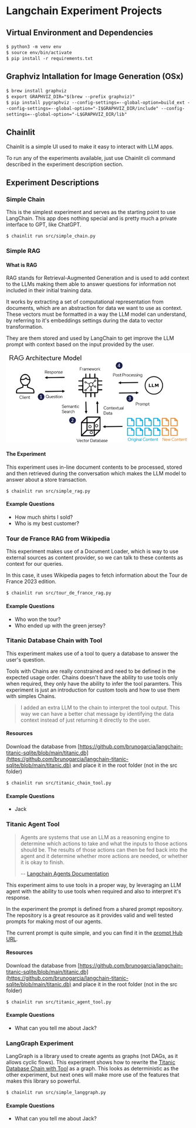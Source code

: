 # Langchain Experiment Projects

## Virtual Environment and Dependencies

```shell
$ python3 -m venv env
$ source env/bin/activate
$ pip install -r requirements.txt
```

## Graphviz Intallation for Image Generation (OSx)

```shell
$ brew install graphviz
$ export GRAPHVIZ_DIR="$(brew --prefix graphviz)"
$ pip install pygraphviz --config-settings=--global-option=build_ext --config-settings=--global-option="-I$GRAPHVIZ_DIR/include" --config-settings=--global-option="-L$GRAPHVIZ_DIR/lib"
```

## Chainlit

Chainlit is a simple UI used to make it easy to interact with LLM apps.

To run any of the experiments available, just use Chainlit cli command described in the experiment description section.

## Experiment Descriptions

### Simple Chain

This is the simplest experiment and serves as the starting point to use LangChain. This app does nothing special and is pretty much a private interface to GPT, like ChatGPT.

```shell
$ chainlit run src/simple_chain.py
```

### Simple RAG

#### What is RAG

RAG stands for Retrieval-Augmented Generation and is used to add context to the LLMs making them able to answer questions for information not included in their initial training data.

It works by extracting a set of computational representation from documents, which are an abstraction for data we want to use as context. These vectors must be formatted in a way the LLM model can understand, by referring to it's embeddings settings during the data to vector transformation.

They are them stored and used by LangChain to get improve the LLM prompt with context based on the input provided by the user.

![RAG Flow](static/rag.png)

#### The Experiment

This experiment uses in-line document contents to be processed, stored and then retrieved during the conversation which makes the LLM model to answer about a store transaction.

```shell
$ chainlit run src/simple_rag.py
```

#### Example Questions

- How much shirts I sold?
- Who is my best customer?

### Tour de France RAG from Wikipedia

This experiment makes use of a Document Loader, which is way to use external sources as content provider, so we can talk to these contents as context for our queries.

In this case, it uses Wikipedia pages to fetch information about the Tour de France 2023 edition.

```shell
$ chainlit run src/tour_de_france_rag.py
```

#### Example Questions

- Who won the tour?
- Who ended up with the green jersey?

### Titanic Database Chain with Tool

This experiment makes use of a tool to query a database to answer the user's question.

Tools with Chains are really constrained and need to be defined in the expected usage order. Chains doesn't have the ability to use tools only when required, they only have the ability to infer the tool paramters. 
This experiment is just an introduction for custom tools and how to use them with simples Chains.

> I added an extra LLM to the chain to interpret the tool output. This way we can have a better chat message by identifying the data context instead of just returning it directly to the user.

#### Resources

Download the database from [https://github.com/brunogarcia/langchain-titanic-sqlite/blob/main/titanic.db](https://github.com/brunogarcia/langchain-titanic-sqlite/blob/main/titanic.db) and place it in the root folder (not in the src folder)

```shell
$ chainlit run src/titanic_chain_tool.py
```

#### Example Questions
- Jack

### Titanic Agent Tool

> Agents are systems that use an LLM as a reasoning engine to determine which actions to take and what the inputs to those actions should be. The results of those actions can then be fed back into the agent and it determine whether more actions are needed, or whether it is okay to finish.
>
> -- [Langchain Agents Documentation](https://python.langchain.com/v0.2/docs/concepts/#agents)

This experiment aims to use tools in a proper way, by leveraging an LLM agent with the ability to use tools when required and also to interpret it's response.

In the experiment the prompt is defined from a shared prompt repository. The repository is a great resource as it provides valid and well tested prompts for making most of our agents.

The current prompt is quite simple, and you can find it in the [prompt Hub URL](https://smith.langchain.com/hub/hwchase17/openai-tools-agent).

#### Resources

Download the database from [https://github.com/brunogarcia/langchain-titanic-sqlite/blob/main/titanic.db](https://github.com/brunogarcia/langchain-titanic-sqlite/blob/main/titanic.db) and place it in the root folder (not in the src folder)

```shell
$ chainlit run src/titanic_agent_tool.py
```

#### Example Questions
- What can you tell me about Jack?

### LangGraph Experiment

LangGraph is a library used to create agents as graphs (not DAGs, as it allows cyclic flows).
This experiment shows how to rewrite the [Titanic Database Chain with Tool](#titanic-database-chain-with-tool) as a graph.
This looks as deterministic as the other experiment, but next ones will make more use of the features that makes this library so powerful.

```shell
$ chainlit run src/simple_langgraph.py
```

#### Example Questions
- What can you tell me about Jack?